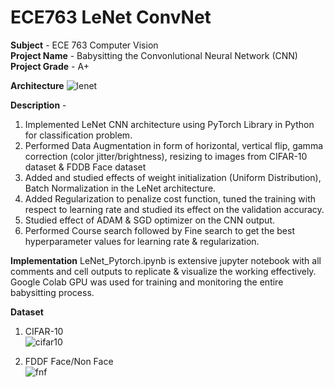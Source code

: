 # ECE763 LeNet ConvNet

**Subject** - ECE 763 Computer Vision <br>
**Project Name** - Babysitting the Convonlutional Neural Network (CNN) <br>
**Project Grade** - A+ <br>

**Architecture**
![lenet](https://user-images.githubusercontent.com/25856691/104082977-9cdedf80-5208-11eb-9c4e-8238887295d3.png)

**Description** -
1. Implemented LeNet CNN architecture using PyTorch Library in Python for classification problem.
2. Performed Data Augmentation in form of horizontal, vertical flip, gamma correction (color jitter/brightness), resizing to images from 
CIFAR-10 dataset & FDDB Face dataset
3. Added and studied effects of weight initialization (Uniform Distribution), Batch Normalization in the LeNet architecture.
4. Added Regularization to penalize cost function, tuned the training with respect to learning rate and studied its effect on the validation accuracy.
5. Studied effect of ADAM & SGD optimizer on the CNN output.
6. Performed Course search followed by Fine search to get the best hyperparameter values for learning rate & regularization.

**Implementation**
LeNet_Pytorch.ipynb is extensive jupyter notebook with all comments and cell outputs to replicate & visualize the working effectively.
Google Colab GPU was used for training and monitoring the entire babysitting process.

**Dataset**
1. CIFAR-10 <br>
![cifar10](https://user-images.githubusercontent.com/25856691/104082906-0b6f6d80-5208-11eb-8d02-ae1d1083de41.png)

2. FDDF Face/Non Face <br>
![fnf](https://user-images.githubusercontent.com/25856691/104082944-6b661400-5208-11eb-9819-7eaf319d3d0e.png)
